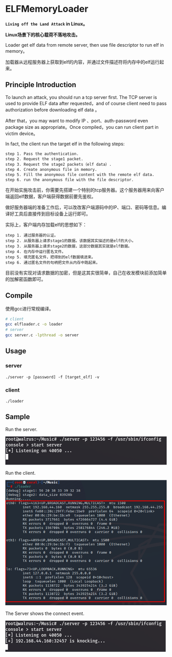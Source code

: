 # ELFMemoryLoader

**`Living off the Land Attack` in Linux。**

**Linux场景下的核心载荷不落地攻击。**



Loader get elf data from remote server, then use file descriptor to run elf in memory。

加载器从远程服务器上获取到elf的内容，并通过文件描述符将内存中的elf运行起来。



## Principle Introduction

To launch an attack, you should run a tcp server first. The TCP server is used to provide ELF data after requested，and of course client need to pass authorization before downloading elf data 。

After that，you may want to modify IP 、port、auth-password even package size as appropriate。Once compiled，you can run client part in victim device。

In fact, the client run the target elf in the following steps:

```text
step 1. Pass the authentication.
step 2. Request the stage1 packet.
step 3. Request the stage2 packets（elf data）.
step 4. Create anonymous file in memory.
step 5. Fill the anonymous file content with the remote elf data.
step 6. run the anonymous file with the file descriptor.
```



在开始实施攻击前，你需要先搭建一个特别的tcp服务器。这个服务器用来向客户端返回elf数据，客户端获得数据前要先鉴权。

做好服务器端的准备工作后，可以改改客户端源码中的IP、端口、密码等信息。编译好工具后直接传到目标设备上运行即可。

实际上，客户端内存加载elf的思想如下：

```text
step 1. 通过服务器的认证。
step 2. 从服务器上请求stage1的数据。该数据其实描述的是elf的大小。
step 3. 从服务器上请求stage2的数据，这部分数据其实就是elf数据。
step 4. 在内存中运行匿名文件。
step 5. 填充匿名文件，把得到的elf数据填进来。
step 6. 通过匿名文件的句柄把文件从内存中跑起来。
```



目前没有实现对请求数据的加密，但是这其实很简单，自己在收发模块前添加简单的加解密函数即可。

## Compile

使用gcc进行常规编译。

```bash
# client
gcc elfloader.c -o loader
# server
gcc server.c -lpthread -o server
```



## Usage

### server

```shell
./server -p [password] -f [target_elf] -v
```

### client

```shell
./loader
```



## Sample

Run the server.

![image-20210918160524072](https://raw.githubusercontent.com/aplyc1a/blogs_picture/master/image-20210918160524072.png)

Run the client.

![image-20210918160531833](https://raw.githubusercontent.com/aplyc1a/blogs_picture/master/image-20210918160531833.png)

The Server shows the connect event.

![image-20210918160537904](https://raw.githubusercontent.com/aplyc1a/blogs_picture/master/image-20210918160537904.png)
